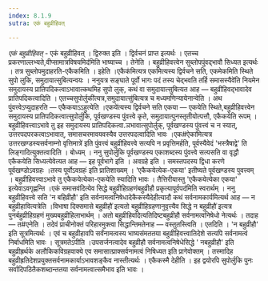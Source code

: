 ```yaml
---
index: 8.1.9
sutra: एकं बहुव्रीहिवत्

---
```

_एकं बहुव्रीहिवत्_ - एकं बहुव्रीहिवत् । द्विरुक्त इति । द्विर्वचनं प्राप्त इत्यर्थः । एतच्च प्रकरणाल्लभ्यते,वीप्सामात्रविषयमिद॑मिति भाष्याच्च । तेनेति । बहुव्रीहिवत्त्वेन सुब्लोपपुंवद्भावौ सिध्यत इत्यर्थः । तत्र सुब्लोपमुदाहरति-एकैकमिति । इहेति ।एकैक॑मित्यत्र एकमित्यस्य द्विर्वचने सति, एकमेकमिति स्थिते सुपो लुकि, समुदायात्सुबित्यन्वयः । ननुयत्र सङ्घाते पूर्वो भागः पदं तस्य चेद्भवति तर्हि समासस्यैवे॑ति नियमेन समुदायस्य प्रातिपदिकत्वाऽभावात्कथमिह सुपो लुक्, कथं वा समुदायात्सुबित्यत आह — बहुव्रीहिवद्भावादेव प्रातिपदिकत्वादिति । एतच्चसुपोर्लुकी॑त्यत्र,समुदायात्सु॑बित्यत्र च मध्यमणिन्यायेनान्वेति । अथ पुंवत्त्वेऽप्युदाहरति — एकैकयाऽऽहुत्येति ।एकये॑त्यस्य द्विर्वचने सति एकया — एकयेति स्थिते,बहुव्रीहिवत्त्वेन समुदायस्य प्रातिपदिकत्वात्सुपोर्लुकि, पूर्वखण्डस्य पुंवत्त्वे कृते, समुदायात्पुनस्तृतीयोत्पत्तौ, एकैकयेति रूपम् । बहुव्रीहिवत्त्वाऽभावे तु इह समुदायस्य प्रातिपदिकत्वा.ञभावात्सुपोर्लुक्, पूर्वखण्डस्य पुंवत्त्वं च न स्यात्, उत्तरपदपरकत्वाऽभावात्, समासचरमावयवस्यैव उत्तरपदत्वादिति भावः ।एक#ऐका॑मित्यत्र उत्तरखण्डस्यसर्वनाम्नो वृत्तिमात्रे॑ इति पुंवत्त्वं बहुव्रीहिवत्त्वे सत्यपि न प्रवृत्तिमर्हति, पूर्वस्यैवेदं 'भस्त्रैषाद्वे' ति लिङ्गादित्युक्तत्वादिति । बोध्यम् । ननु सुपोर्लुकि पूर्वखण्डस्य एकाशब्दस्य पुंवत्त्वे सत्यसति वा वृद्धौ एकैकयेति सिध्यत्येवेत्यत आह — इह पूर्वभागे इति । अवग्रहे इति । समस्तपदस्य द्विधा करणे पूर्वखण्डोऽवग्रहः ।तस्य पूर्वोऽवग्रहः॑ इति प्रातिशाख्यम् । 'एकैकयेत्येक-एकया' इतीष्यते पूर्वखण्डस्य पुवत्त्वम् । बहुव्रीहिवत्त्वाऽभावे तु एकैकयेत्येका-एकयेति स्यादिति भावः । तैत्तिरीयास्तु 'एकैकयेत्येका एकया' इत्येवाऽवगृह्णन्ति ।एकं समासव॑दित्येव सिद्धे बहुव्रीहिग्रहणंबहुव्रीहौ प्रकृत्यापूर्वपद॑मिति स्वरार्थम् । ननु बहुव्रीहिवत्त्वे सति 'न बहिव्रीहौ' इति सर्वनामत्वनिषेधादेकैकस्यैदेहीत्यादौ कथं सर्वनामकार्यमित्यर्थ आह — न बहुव्रीहावित्यत्रेति ।विभाषा दिक्समासे बहुव्रीहौ॑ इत्यतो बहुव्रीहिग्रहणानुवृत्त्यैव सिद्धे न बहुव्रीहौ॑ इत्यत्र पुनर्बहुव्रीहिग्रहणं मुख्यबहुव्रीहिलाभार्थम् । अतो बहुव्रीहिवदित्यतिदिष्टबहुव्रीहौ सर्वनामत्वनिषेधो नेत्यर्थः । तदाह — त#एनेति । तदेवं प्राचीनोक्तं परिहारमुक्त्वा सिद्धान्तिमतेनाह — वस्तुतस्त्विति । एतदिति । 'न बहुव्रीहौ' इति सूत्रमित्यर्थः । एवं च बहुव्रीहावपि सर्वंनामत्वस्य भाष्यसंमततया बहुव्रीहिवत्त्वातिदेशे सत्यपि सर्वनामत्वं निर्बाधमिति भावः । सूत्रमतेऽपीति ।उपसर्जनत्वादेव बहुव्रीहौ सर्वनामत्वनिषेधेसिद्धे ' नबहुव्रीहौ' इति बहुव्रीह्रर्थके अलौकिकविग्रहवाक्ये एव समासात्प्राक्सर्वनामत्वं निषिध्यत इति प्रागेवोक्तम् । तस्मादिह बहुव्रीह्रतिदेशप्रयुक्तसर्वनामकार्याऽभावशङ्कैव नास्तीत्यर्थः । एकैकस्मै देहीति । इह द्वयोरपि सुपोर्लुकि पुनः सर्वादिपठितैकशब्दान्ततया सर्वनामत्वात्समैभाव इति भावः ।